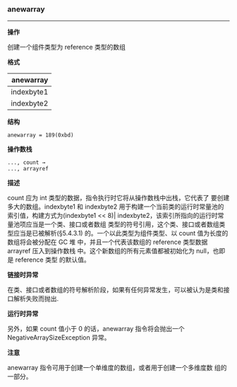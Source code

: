 ### anewarray

----

**操作**

创建一个组件类型为 reference 类型的数组

**格式**

| anewarray  |
| --------:   |
| indexbyte1  |
| indexbyte2 |



**结构**
```
anewarray = 189(0xbd)
```

**操作数栈**
```
..., count →
..., arrayref
```

**描述**

count 应为 int 类型的数据，指令执行时它将从操作数栈中出栈，它代表了 要创建多大的数组。indexbyte1 和 indexbyte2 用于构建一个当前类的运行时常量池的索引值，构建方式为(indexbyte1 << 8)| indexbyte2，该索引所指向的运行时常量池项应当是一个类、接口或者数组 类型的符号引用，这个类、接口或者数组类型应当是已被解析(§5.4.3.1) 的。一个以此类型为组件类型、以 count 值为长度的数组将会被分配在 GC 堆 中，并且一个代表该数组的 reference 类型数据 arrayref 压入到操作数栈 中。这个新数组的所有元素值都被初始化为 null，也即是 reference 类型 的默认值。


**链接时异常**

在类、接口或者数组的符号解析阶段，如果有任何异常发生，可以被认为是类和接口解析失败而抛出.

**运行时异常**

另外，如果 count 值小于 0 的话，anewarray 指令将会抛出一个 NegativeArraySizeException 异常。

**注意**

anewarray 指令可用于创建一个单维度的数组，或者用于创建一个多维度数 组的一部分。
